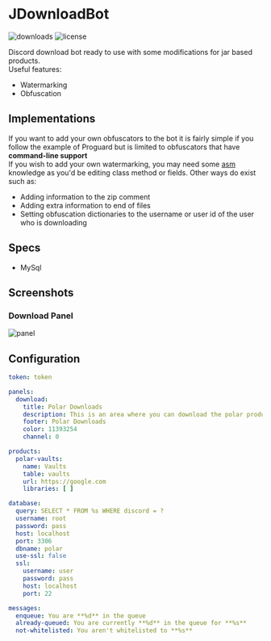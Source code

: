 # JDownloadBot
![downloads](https://img.shields.io/github/downloads/darklol9/JDownloadBot/total.svg)
![license](https://img.shields.io/github/license/darklol9/JDownloadBot)

Discord download bot ready to use with some modifications for jar based products.\
Useful features:
- Watermarking
- Obfuscation

## Implementations
If you want to add your own obfuscators to the bot it is fairly simple if you follow the example of Proguard but is limited to obfuscators that have **command-line support**\
If you wish to add your own watermarking, you may need some [asm](https://asm.ow2.io/) knowledge as you'd be editing class method or fields. Other ways do exist such as:
- Adding information to the zip comment
- Adding extra information to end of files
- Setting obfuscation dictionaries to the username or user id of the user who is downloading

## Specs
- MySql

## Screenshots
### Download Panel
![panel](https://cdn.upload.systems/uploads/Q3qMbzrF.png)

## Configuration
```yaml
token: token

panels:
  download:
    title: Polar Downloads
    description: This is an area where you can download the polar products
    footer: Polar Downloads
    color: 11393254
    channel: 0

products:
  polar-vaults:
    name: Vaults
    table: vaults
    url: https://google.com
    libraries: [ ]

database:
  query: SELECT * FROM %s WHERE discord = ?
  username: root
  password: pass
  host: localhost
  port: 3306
  dbname: polar
  use-ssl: false
  ssl:
    username: user
    password: pass
    host: localhost
    port: 22

messages:
  enqueue: You are **%d** in the queue
  already-queued: You are currently **%d** in the queue for **%s**
  not-whitelisted: You aren't whitelisted to **%s**
```
